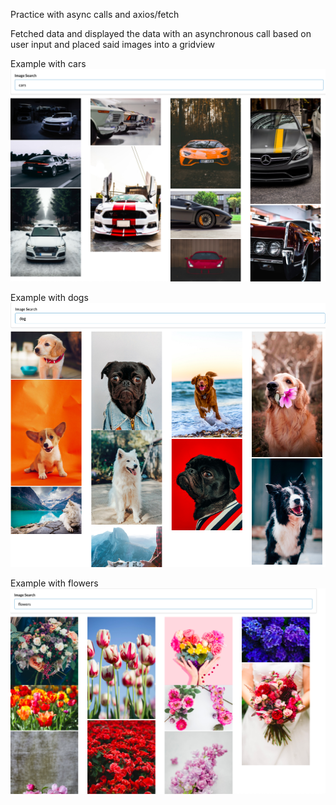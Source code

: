 Practice with async calls and axios/fetch  

Fetched data and displayed the data with an asynchronous call based on user input and placed said images into a gridview  
  

Example with cars
![Image](car.png)  
  

Example with dogs
![Image](dogs.png)
  
  
Example with flowers
![Image](flower.png)